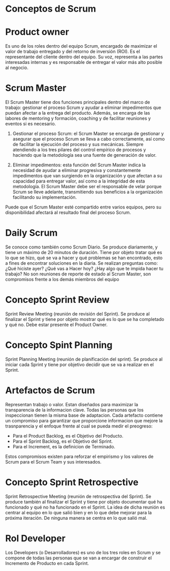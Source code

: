 # Conceptos de Scrum

# Product owner 
Es uno de los roles dentro del equipo Scrum, encargado de maximizar el valor de trabajo entregado y del retorno de inversión (ROI). Es el representante del cliente dentro del equipo. Su voz, representa a las partes interesadas internas y es responsable de entregar el valor más alto posible al negocio.


# Scrum Master
El Scrum Master tiene dos funciones principales dentro del marco de trabajo: gestionar el proceso Scrum y ayudar a eliminar impedimentos que puedan afectar a la entrega del producto. Además, se encarga de las labores de mentoring y formación, coaching y de facilitar reuniones y eventos si es necesario.

1.    Gestionar el proceso Scrum: el Scrum Master se encarga de gestionar y asegurar que el proceso Scrum se lleva a cabo correctamente, así como de facilitar la ejecución del proceso y sus mecánicas. Siempre atendiendo a los tres pilares del control empírico de procesos y haciendo que la metodología sea una fuente de generación de valor.

2.    Eliminar impedimentos: esta función del Scrum Master indica la necesidad de ayudar a eliminar progresiva y constantemente impedimentos que van surgiendo en la organización y que afectan a su capacidad para entregar valor, así como a la integridad de esta metodología. El Scrum Master debe ser el responsable de velar porque Scrum se lleve adelante, transmitiendo sus beneficios a la organización facilitando su implementación.

Puede que el Scrum Master esté compartido entre varios equipos, pero su disponibilidad afectará al resultado final del proceso Scrum.

# Daily Scrum

Se conoce como también como Scrum Diario. Se produce diariamente, y tiene un máximo de 20 minutos de duración. Tiene por objeto tratar qué es lo que se hizo, qué se va a hacer y qué problemas se han encontrado, esto a fines de encontrar soluciones en la diaria. Se realizan preguntas como: ¿Qué hiciste ayer? ¿Qué vas a Hacer hoy? ¿Hay algo que te impida hacer tu trabajo?
No son reuniones de reporte de estado al Scrum Master, son compromisos frente a los demás miembros del equipo

# Concepto Sprint Review 

Sprint Review Meeting (reunión de revisión del Sprint). Se produce al finalizar el Sprint y tiene por objeto mostrar qué es lo que se ha completado y qué no. Debe estar presente el Product Owner.


# Concepto Spint Planning

Sprint Planning Meeting (reunión de planificación del sprint). Se produce al iniciar cada
Sprint y tiene por objetivo decidir que se va a realizar en el Sprint.

# Artefactos de Scrum 

Representan trabajo o valor. Estan diseñados para maximizar la transparencia de la informacion clave. Todas las personas que los inspeccionan tienen la misma base de adaptacion.
Cada artefacto contiene un compromiso para garantizar que proporcione informacion que mejore la trasnparencia y el enfoque frente al cual se pueda medir el preogreso:

- Para el Product Backlog, es el Objetivo del Producto.
- Para el Sprint Backlog, es el Objetivo del Sprint.
- Para el Increment, es la definicion de Terminado.

Estos compromisos existen para reforzar el empirismo y los valores de Scrum para el Scrum Team y sus interesados.
# Concepto Sprint Retrospective

Sprint Retrospective Meeting (reunión de retrospectiva del Sprint). Se produce también al finalizar el Sprint y tiene por objeto documentar qué ha funcionado y qué no ha funcionado en el Sprint. La idea de dicha reunión es centrar al equipo en lo que salió bien y en lo que debe mejorar para la próxima iteración. De ninguna manera se centra en lo que salió mal.

# Rol Developer
Los Developers (o Desarrolladores) es uno de los tres roles en Scrum y se compone de todas las personas que se van a encargar de construir el Incremento de Producto en cada Sprint.
